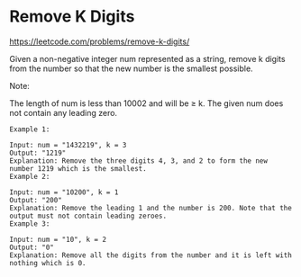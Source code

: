 # Remove K Digits
https://leetcode.com/problems/remove-k-digits/

Given a non-negative integer num represented as a string, remove k digits from the number so that the new number is the smallest possible.

Note:

The length of num is less than 10002 and will be ≥ k.
The given num does not contain any leading zero.
```
Example 1:

Input: num = "1432219", k = 3
Output: "1219"
Explanation: Remove the three digits 4, 3, and 2 to form the new number 1219 which is the smallest.
Example 2:

Input: num = "10200", k = 1
Output: "200"
Explanation: Remove the leading 1 and the number is 200. Note that the output must not contain leading zeroes.
Example 3:

Input: num = "10", k = 2
Output: "0"
Explanation: Remove all the digits from the number and it is left with nothing which is 0.
```
